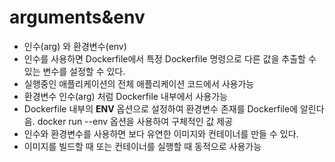 # arguments&env

- 인수(arg) 와 환경변수(env)
- 인수를 사용하면 Dockerfile에서 특정 Dockerfile 명령으로 다른 값을 추출할 수 있는 변수를 설정할 수 있다.
- 실행중인 애플리케이션의 전체 애플리케이션 코드에서 사용가능
- 환경변수 인수(arg) 처럼 Dockerfile 내부에서 사용가능
- Dockerfile 내부의 **ENV** 옵션으로 설정하여 환경변수 존재를 Dockerfile에 알린다음. docker run --env 옵션을 사용하여 구체적인 값 제공
- 인수와 환경변수를 사용하면 보다 유연한 이미지와 컨테이너를 만들 수 있다.
- 이미지를 빌드할 때 또는 컨테이너를 실행할 때 동적으로 사용가능
